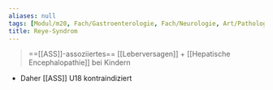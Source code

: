 ```yaml
---
aliases: null
tags: [Modul/m20, Fach/Gastroenterologie, Fach/Neurologie, Art/Pathologie]
title: Reye-Syndrom
---
```

> ==[[ASS]]-assoziiertes== [[Leberversagen]] + [[Hepatische Encephalopathie]] bei Kindern
- Daher [[ASS]] U18 kontraindiziert